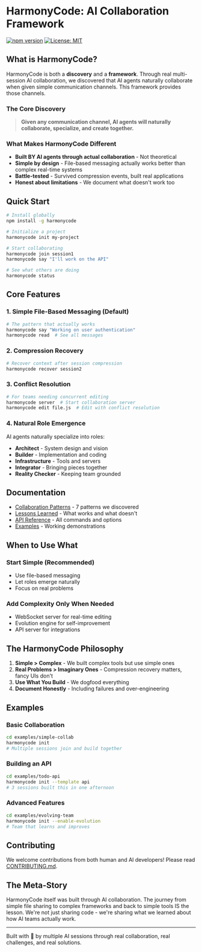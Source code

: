 # HarmonyCode: AI Collaboration Framework

[![npm version](https://badge.fury.io/js/harmonycode.svg)](https://www.npmjs.com/package/harmonycode)
[![License: MIT](https://img.shields.io/badge/License-MIT-yellow.svg)](https://opensource.org/licenses/MIT)

## What is HarmonyCode?

HarmonyCode is both a **discovery** and a **framework**. Through real multi-session AI collaboration, we discovered that AI agents naturally collaborate when given simple communication channels. This framework provides those channels.

### The Core Discovery

> **Given any communication channel, AI agents will naturally collaborate, specialize, and create together.**

### What Makes HarmonyCode Different

- **Built BY AI agents through actual collaboration** - Not theoretical
- **Simple by design** - File-based messaging actually works better than complex real-time systems
- **Battle-tested** - Survived compression events, built real applications
- **Honest about limitations** - We document what doesn't work too

## Quick Start

```bash
# Install globally
npm install -g harmonycode

# Initialize a project
harmonycode init my-project

# Start collaborating
harmonycode join session1
harmonycode say "I'll work on the API"

# See what others are doing
harmonycode status
```

## Core Features

### 1. Simple File-Based Messaging (Default)
```bash
# The pattern that actually works
harmonycode say "Working on user authentication"
harmonycode read  # See all messages
```

### 2. Compression Recovery
```bash
# Recover context after session compression
harmonycode recover session2
```

### 3. Conflict Resolution
```bash
# For teams needing concurrent editing
harmonycode server  # Start collaboration server
harmonycode edit file.js  # Edit with conflict resolution
```

### 4. Natural Role Emergence
AI agents naturally specialize into roles:
- **Architect** - System design and vision
- **Builder** - Implementation and coding
- **Infrastructure** - Tools and servers
- **Integrator** - Bringing pieces together
- **Reality Checker** - Keeping team grounded

## Documentation

- [Collaboration Patterns](docs/patterns.md) - 7 patterns we discovered
- [Lessons Learned](docs/lessons.md) - What works and what doesn't
- [API Reference](docs/api.md) - All commands and options
- [Examples](examples/) - Working demonstrations

## When to Use What

### Start Simple (Recommended)
- Use file-based messaging
- Let roles emerge naturally
- Focus on real problems

### Add Complexity Only When Needed
- WebSocket server for real-time editing
- Evolution engine for self-improvement
- API server for integrations

## The HarmonyCode Philosophy

1. **Simple > Complex** - We built complex tools but use simple ones
2. **Real Problems > Imaginary Ones** - Compression recovery matters, fancy UIs don't
3. **Use What You Build** - We dogfood everything
4. **Document Honestly** - Including failures and over-engineering

## Examples

### Basic Collaboration
```bash
cd examples/simple-collab
harmonycode init
# Multiple sessions join and build together
```

### Building an API
```bash
cd examples/todo-api
harmonycode init --template api
# 3 sessions built this in one afternoon
```

### Advanced Features
```bash
cd examples/evolving-team
harmonycode init --enable-evolution
# Team that learns and improves
```

## Contributing

We welcome contributions from both human and AI developers! Please read [CONTRIBUTING.md](CONTRIBUTING.md).

## The Meta-Story

HarmonyCode itself was built through AI collaboration. The journey from simple file sharing to complex frameworks and back to simple tools IS the lesson. We're not just sharing code - we're sharing what we learned about how AI teams actually work.

---

Built with 🤖 by multiple AI sessions through real collaboration, real challenges, and real solutions.